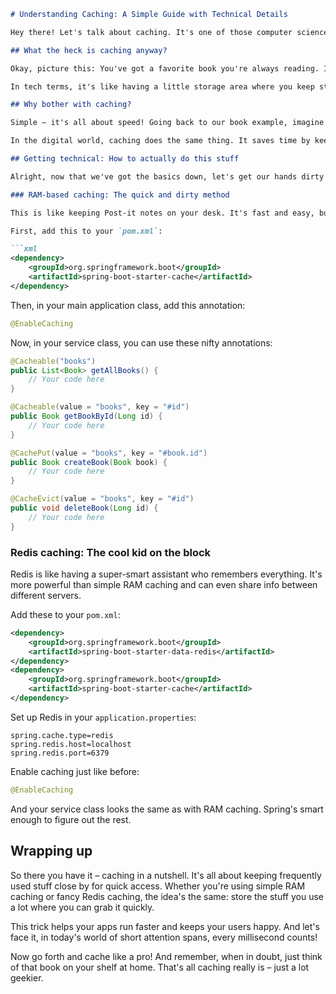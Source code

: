 ```markdown
# Understanding Caching: A Simple Guide with Technical Details

Hey there! Let's talk about caching. It's one of those computer science concepts that sounds complicated but is actually pretty simple when you break it down. And trust me, once you get it, you'll see it everywhere in tech.

## What the heck is caching anyway?

Okay, picture this: You've got a favorite book you're always reading. Instead of trekking to the library every time you want to read it, you keep a copy at home. That's basically caching in a nutshell.

In tech terms, it's like having a little storage area where you keep stuff you use a lot. This way, you can grab it quickly without having to go all the way back to where it originally came from.

## Why bother with caching?

Simple – it's all about speed! Going back to our book example, imagine if you had to run to the library every time you wanted to look up a favorite quote. Exhausting, right?

In the digital world, caching does the same thing. It saves time by keeping frequently used data close at hand. This means your apps run faster because they're not constantly fetching the same info from slow sources like databases.

## Getting technical: How to actually do this stuff

Alright, now that we've got the basics down, let's get our hands dirty with some code. We'll look at how to set up caching in a Spring Boot app using two methods: RAM-based caching (the simple way) and Redis caching (the fancy way).

### RAM-based caching: The quick and dirty method

This is like keeping Post-it notes on your desk. It's fast and easy, but don't expect miracles for big projects.

First, add this to your `pom.xml`:

```xml
<dependency>
    <groupId>org.springframework.boot</groupId>
    <artifactId>spring-boot-starter-cache</artifactId>
</dependency>
```

Then, in your main application class, add this annotation:

```java
@EnableCaching
```

Now, in your service class, you can use these nifty annotations:

```java
@Cacheable("books")
public List<Book> getAllBooks() {
    // Your code here
}

@Cacheable(value = "books", key = "#id")
public Book getBookById(Long id) {
    // Your code here
}

@CachePut(value = "books", key = "#book.id")
public Book createBook(Book book) {
    // Your code here
}

@CacheEvict(value = "books", key = "#id")
public void deleteBook(Long id) {
    // Your code here
}
```

### Redis caching: The cool kid on the block

Redis is like having a super-smart assistant who remembers everything. It's more powerful than simple RAM caching and can even share info between different servers.

Add these to your `pom.xml`:

```xml
<dependency>
    <groupId>org.springframework.boot</groupId>
    <artifactId>spring-boot-starter-data-redis</artifactId>
</dependency>
<dependency>
    <groupId>org.springframework.boot</groupId>
    <artifactId>spring-boot-starter-cache</artifactId>
</dependency>
```

Set up Redis in your `application.properties`:

```properties
spring.cache.type=redis
spring.redis.host=localhost
spring.redis.port=6379
```

Enable caching just like before:

```java
@EnableCaching
```

And your service class looks the same as with RAM caching. Spring's smart enough to figure out the rest.

## Wrapping up

So there you have it – caching in a nutshell. It's all about keeping frequently used stuff close by for quick access. Whether you're using simple RAM caching or fancy Redis caching, the idea's the same: store the stuff you use a lot where you can grab it quickly.

This trick helps your apps run faster and keeps your users happy. And let's face it, in today's world of short attention spans, every millisecond counts!

Now go forth and cache like a pro! And remember, when in doubt, just think of that book on your shelf at home. That's all caching really is – just a lot geekier.
```

